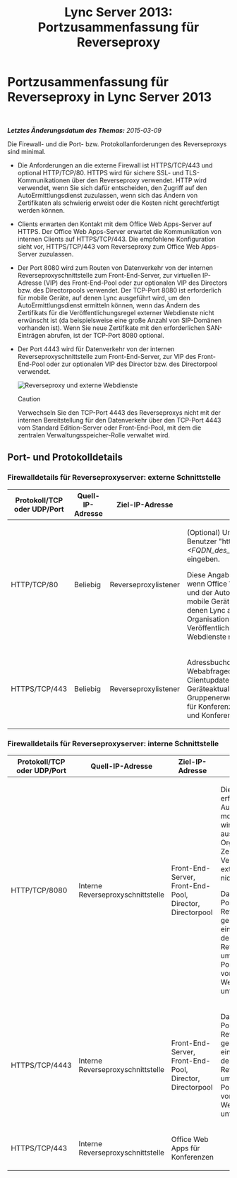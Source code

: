 ﻿---
title: 'Lync Server 2013: Portzusammenfassung für Reverseproxy'
TOCTitle: Portzusammenfassung für Reverseproxy
ms:assetid: 59b9ac3c-3e6f-4776-b366-174f0dd1f2eb
ms:mtpsurl: https://technet.microsoft.com/de-de/library/JJ204932(v=OCS.15)
ms:contentKeyID: 49294095
ms.date: 05/19/2016
mtps_version: v=OCS.15
ms.translationtype: HT
---

# Portzusammenfassung für Reverseproxy in Lync Server 2013

 

_**Letztes Änderungsdatum des Themas:** 2015-03-09_

Die Firewall- und die Port- bzw. Protokollanforderungen des Reverseproxys sind minimal.

  - Die Anforderungen an die externe Firewall ist HTTPS/TCP/443 und optional HTTP/TCP/80. HTTPS wird für sichere SSL- und TLS-Kommunikationen über den Reverseproxy verwendet. HTTP wird verwendet, wenn Sie sich dafür entscheiden, den Zugriff auf den AutoErmittlungsdienst zuzulassen, wenn sich das Ändern von Zertifikaten als schwierig erweist oder die Kosten nicht gerechtfertigt werden können.

  - Clients erwarten den Kontakt mit dem Office Web Apps-Server auf HTTPS. Der Office Web Apps-Server erwartet die Kommunikation von internen Clients auf HTTPS/TCP/443. Die empfohlene Konfiguration sieht vor, HTTPS/TCP/443 vom Reverseproxy zum Office Web Apps-Server zuzulassen.

  - Der Port 8080 wird zum Routen von Datenverkehr von der internen Reverseproxyschnittstelle zum Front-End-Server, zur virtuellen IP-Adresse (VIP) des Front-End-Pool oder zur optionalen VIP des Directors bzw. des Directorpools verwendet. Der TCP-Port 8080 ist erforderlich für mobile Geräte, auf denen Lync ausgeführt wird, um den AutoErmittlungsdienst ermitteln können, wenn das Ändern des Zertifikats für die Veröffentlichungsregel externer Webdienste nicht erwünscht ist (da beispielsweise eine große Anzahl von SIP-Domänen vorhanden ist). Wenn Sie neue Zertifikate mit den erforderlichen SAN-Einträgen abrufen, ist der TCP-Port 8080 optional.

  - Der Port 4443 wird für Datenverkehr von der internen Reverseproxyschnittstelle zum Front-End-Server, zur VIP des Front-End-Pool oder zur optionalen VIP des Director bzw. des Directorpool verwendet.
    
    ![Reverseproxy und externe Webdienste](images/JJ204932.13142405-d5c9-45b7-a8b7-a8c89f09c97c(OCS.15).jpg "Reverseproxy und externe Webdienste")  
    
    > [!CAUTION]  
	> Verwechseln Sie den TCP-Port 4443 des Reverseproxys nicht mit der internen Bereitstellung für den Datenverkehr über den TCP-Port 4443 vom Standard Edition-Server oder Front-End-Pool, mit dem die zentralen Verwaltungsspeicher-Rolle verwaltet wird.


## Port- und Protokolldetails

### Firewalldetails für Reverseproxyserver: externe Schnittstelle

<table>
<colgroup>
<col style="width: 25%" />
<col style="width: 25%" />
<col style="width: 25%" />
<col style="width: 25%" />
</colgroup>
<thead>
<tr class="header">
<th>Protokoll/TCP oder UDP/Port</th>
<th>Quell-IP-Adresse</th>
<th>Ziel-IP-Adresse</th>
<th>Hinweise</th>
</tr>
</thead>
<tbody>
<tr class="odd">
<td><p>HTTP/TCP/80</p></td>
<td><p>Beliebig</p></td>
<td><p>Reverseproxylistener</p></td>
<td><p>(Optional) Umleitung an HTTPS, wenn Benutzer &quot;http:// <em>&lt;FQDN_des_veröffentlichten_Standorts&gt;</em> eingeben.</p>
<p>Diese Angabe ist ferner erforderlich, wenn Office Web Apps für Konferenzen und der AutoErmittlungsdienst für mobile Geräte verwendet wird, auf denen Lync ausgeführt wird, und die Organisation das Zertifikat für die Veröffentlichungsregel externer Webdienste nicht verändern möchte.</p></td>
</tr>
<tr class="even">
<td><p>HTTPS/TCP/443</p></td>
<td><p>Beliebig</p></td>
<td><p>Reverseproxylistener</p></td>
<td><p>Adressbuchdownloads, Adressbuch-Webabfragedienst, AutoErmittlung, Clientupdates, Konferenzinhalte, Geräteaktualisierungen, Gruppenerweiterung, Office Web Apps für Konferenzen, Einwahlkonferenzen und Konferenzen.</p></td>
</tr>
</tbody>
</table>


### Firewalldetails für Reverseproxyserver: interne Schnittstelle

<table>
<colgroup>
<col style="width: 25%" />
<col style="width: 25%" />
<col style="width: 25%" />
<col style="width: 25%" />
</colgroup>
<thead>
<tr class="header">
<th>Protokoll/TCP oder UDP/Port</th>
<th>Quell-IP-Adresse</th>
<th>Ziel-IP-Adresse</th>
<th>Hinweise</th>
</tr>
</thead>
<tbody>
<tr class="odd">
<td><p>HTTP/TCP/8080</p></td>
<td><p>Interne Reverseproxyschnittstelle</p></td>
<td><p>Front-End-Server, Front-End-Pool, Director, Directorpool</p></td>
<td><p>Diese Angabe ist erforderlich, wenn der AutoErmittlungsdienst für mobile Geräte verwendet wird, auf denen Lync ausgeführt wird, und die Organisation das Zertifikat für die Veröffentlichungsregel externer Webdienste nicht verändern möchte.</p>
<p>Datenverkehr, der an Port 80 der externen Reverseproxyschnittstelle gesendet wird, wird an einen Pool an Port 8080 der internen Reverseproxyschnittstelle umgeleitet, sodass die Poolwebdienste diesen vom internen Webdatenverkehr unterscheiden können.</p></td>
</tr>
<tr class="even">
<td><p>HTTPS/TCP/4443</p></td>
<td><p>Interne Reverseproxyschnittstelle</p></td>
<td><p>Front-End-Server, Front-End-Pool, Director, Directorpool</p></td>
<td><p>Datenverkehr, der an Port 80 der externen Reverseproxyschnittstelle gesendet wird, wird an einen Pool an Port 8080 der internen Reverseproxyschnittstelle umgeleitet, sodass die Poolwebdienste diesen vom internen Webdatenverkehr unterscheiden können.</p></td>
</tr>
<tr class="odd">
<td><p>HTTPS/TCP/443</p></td>
<td><p>Interne Reverseproxyschnittstelle</p></td>
<td><p>Office Web Apps für Konferenzen</p></td>
<td><p></p></td>
</tr>
</tbody>
</table>

